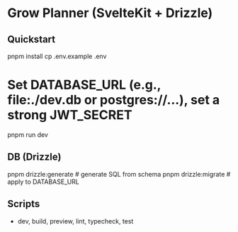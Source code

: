 # Grow Planner (SvelteKit + Drizzle)

## Quickstart
pnpm install
cp .env.example .env
# Set DATABASE_URL (e.g., file:./dev.db or postgres://...), set a strong JWT_SECRET
pnpm run dev

## DB (Drizzle)
pnpm drizzle:generate   # generate SQL from schema
pnpm drizzle:migrate    # apply to DATABASE_URL

## Scripts
- dev, build, preview, lint, typecheck, test
